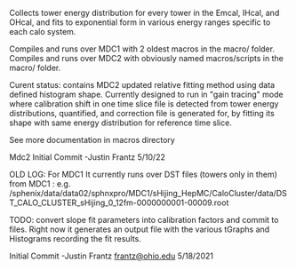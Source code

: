 Collects tower energy distribution for every tower in the Emcal, IHcal, and OHcal, and fits to exponential form in various energy ranges specific to each calo system.

Compiles and runs over MDC1 with 2 oldest macros in the macro/ folder.  
Compiles and runs over MDC2 with obviously named macros/scripts in the macro/ folder.  


Curent status: contains MDC2 updated relative fitting method using data defined histogram shape.  Currently designed to run in "gain tracing" mode where calibration shift in one time slice file is detected from tower energy distributions, quantified, and correction file is generated for, by fitting its shape with same energy distribution for reference time slice. 

See more documentation in macros directory

Mdc2 Initial Commit
-Justin Frantz 5/10/22


OLD LOG: 
For MDC1 It currently runs over DST files (towers only in them)  from MDC1  : e.g. /sphenix/data/data02/sphnxpro/MDC1/sHijing_HepMC/CaloCluster/data/DST_CALO_CLUSTER_sHijing_0_12fm-0000000001-00009.root

TODO:  convert slope fit parameters into calibration factors and commit to files.  Right now it generates an output file with the various tGraphs and Histograms recording the fit results. 

Initial Commit
-Justin Frantz frantz@ohio.edu 5/18/2021

